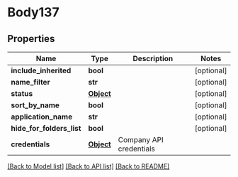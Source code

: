 # Body137

## Properties
Name | Type | Description | Notes
------------ | ------------- | ------------- | -------------
**include_inherited** | **bool** |  | [optional] 
**name_filter** | **str** |  | [optional] 
**status** | [**Object**](Object.md) |  | [optional] 
**sort_by_name** | **bool** |  | [optional] 
**application_name** | **str** |  | [optional] 
**hide_for_folders_list** | **bool** |  | [optional] 
**credentials** | [**Object**](Object.md) | Company API credentials | 

[[Back to Model list]](../README.md#documentation-for-models) [[Back to API list]](../README.md#documentation-for-api-endpoints) [[Back to README]](../README.md)

